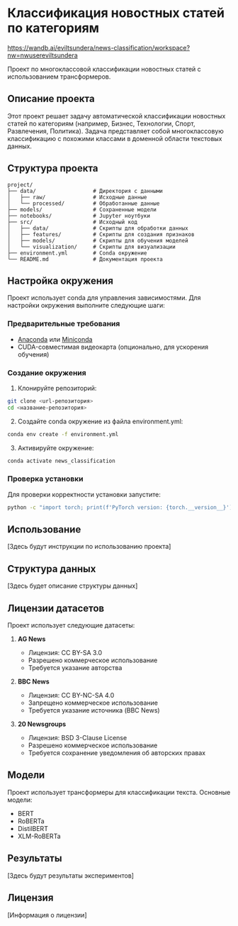 # Классификация новостных статей по категориям
https://wandb.ai/eviltsundera/news-classification/workspace?nw=nwusereviltsundera

Проект по многоклассовой классификации новостных статей с использованием трансформеров.

## Описание проекта

Этот проект решает задачу автоматической классификации новостных статей по категориям (например, Бизнес, Технологии, Спорт, Развлечения, Политика). Задача представляет собой многоклассовую классификацию с похожими классами в доменной области текстовых данных.

## Структура проекта 
```
project/
├── data/                  # Директория с данными
│   ├── raw/               # Исходные данные
│   └── processed/         # Обработанные данные
├── models/                # Сохраненные модели
├── notebooks/             # Jupyter ноутбуки
├── src/                   # Исходный код
│   ├── data/              # Скрипты для обработки данных
│   ├── features/          # Скрипты для создания признаков
│   ├── models/            # Скрипты для обучения моделей
│   └── visualization/     # Скрипты для визуализации
├── environment.yml        # Conda окружение
└── README.md              # Документация проекта
```

## Настройка окружения

Проект использует conda для управления зависимостями. Для настройки окружения выполните следующие шаги:

### Предварительные требования

- [Anaconda](https://www.anaconda.com/download/) или [Miniconda](https://docs.conda.io/en/latest/miniconda.html)
- CUDA-совместимая видеокарта (опционально, для ускорения обучения)

### Создание окружения

1. Клонируйте репозиторий:
```bash
git clone <url-репозитория>
cd <название-репозитория>
```

2. Создайте conda окружение из файла environment.yml:
```bash
conda env create -f environment.yml
```

3. Активируйте окружение:
```bash
conda activate news_classification
```

### Проверка установки

Для проверки корректности установки запустите:
```bash
python -c "import torch; print(f'PyTorch version: {torch.__version__}'); print(f'CUDA available: {torch.cuda.is_available()}')"
```

## Использование

[Здесь будут инструкции по использованию проекта]

## Структура данных

[Здесь будет описание структуры данных]

## Лицензии датасетов

Проект использует следующие датасеты:

1. **AG News**
   - Лицензия: CC BY-SA 3.0
   - Разрешено коммерческое использование
   - Требуется указание авторства

2. **BBC News**
   - Лицензия: CC BY-NC-SA 4.0
   - Запрещено коммерческое использование
   - Требуется указание источника (BBC News)

3. **20 Newsgroups**
   - Лицензия: BSD 3-Clause License
   - Разрешено коммерческое использование
   - Требуется сохранение уведомления об авторских правах

## Модели

Проект использует трансформеры для классификации текста. Основные модели:
- BERT
- RoBERTa
- DistilBERT
- XLM-RoBERTa

## Результаты

[Здесь будут результаты экспериментов]

## Лицензия

[Информация о лицензии] 